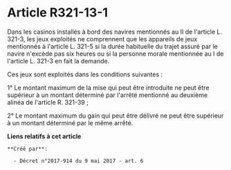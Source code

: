 # Article R321-13-1

Dans les casinos installés à bord des navires mentionnés au II de l'article L. 321-3, les jeux exploités ne comprennent que
les appareils de jeux mentionnés à l'article L. 321-5 si la durée habituelle du trajet assuré par le navire n'excède pas six
heures ou si la personne morale mentionnée au I de l'article L. 321-3 en fait la demande.

Ces jeux sont exploités dans les conditions suivantes :

1° Le montant maximum de la mise qui peut être introduite ne peut être supérieur à un montant déterminé par l'arrêté
mentionné au deuxième alinéa de l'article R. 321-39 ;

2° Le montant maximum du gain qui peut être délivré ne peut être supérieur à un montant déterminé par le même arrêté.

**Liens relatifs à cet article**

	**Créé par**:

	  - Décret n°2017-914 du 9 mai 2017 - art. 6
